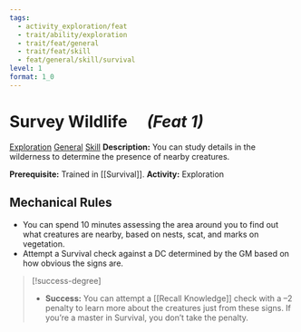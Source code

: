 ```yaml
---
tags:
  - activity_exploration/feat
  - trait/ability/exploration
  - trait/feat/general
  - trait/feat/skill
  - feat/general/skill/survival
level: 1
format: 1_0
---
```

# Survey Wildlife  &emsp;*(Feat 1)*

[Exploration](Exploration.md "Action & Ability Trait") [General](General.md "Feat Trait") [Skill](Skill.md "Feat Trait")
**Description:** You can study details in the wilderness to determine the presence of nearby creatures. 

**Prerequisite:** Trained in [[Survival]].
**Activity:** Exploration

## Mechanical Rules

- You can spend 10 minutes assessing the area around you to find out what creatures are nearby, based on nests, scat, and marks on vegetation.
- Attempt a Survival check against a DC determined by the GM based on how obvious the signs are. 

> [!success-degree]
>- **Success:** You can attempt a [[Recall Knowledge]] check with a –2 penalty to learn more about the creatures just from these signs. If you’re a master in Survival, you don’t take the penalty.